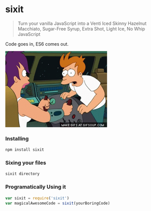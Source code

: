 # sixit

> Turn your vanilla JavaScript into a Venti Iced Skinny Hazelnut Macchiato, Sugar-Free Syrup, Extra Shot, Light Ice, No Whip JavaScript

Code goes in, ES6 comes out.

![six it six it six it six it](/assets/sixit.gif)

### Installing

```sh
npm install sixit
```

### Sixing your files

```js
sixit directory
```

### Programatically Using it

```js
var sixit = require('sixit')
var magicalAwesomeCode = sixit(yourBoringCode)
```
